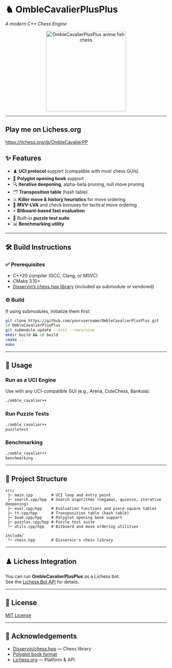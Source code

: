 # ♞ OmbleCavalierPlusPlus
*A modern C++ Chess Engine*

<p align="center">
  <img src="https://i.imgur.com/zhaKbyY.png" alt="OmbleCavalierPlusPlus anime fish chess" width="250"/>
</p>

---
## Play me on Lichess.org

https://lichess.org/@/OmbleCavalierPP

## ✨ Features
- ♟️ **UCI protocol** support (compatible with most chess GUIs)
- 📖 **Polyglot opening book** support
- 🔍 **Iterative deepening**, alpha-beta pruning, null move pruning
- 🗂️ **Transposition table** (hash table)
- ⚔️ **Killer move & history heuristics** for move ordering
- 🎯 **MVV-LVA** and check bonuses for tactical move ordering
- ⚡ **Bitboard-based fast evaluation**
- 🧩 Built-in **puzzle test suite**
- 📊 **Benchmarking utility**

---

## 🛠️ Build Instructions

### ✅ Prerequisites
- C++20 compiler (GCC, Clang, or MSVC)
- CMake 3.10+
- [Disservin’s chess.hpp library](https://github.com/Disservin/chess.hpp) (included as submodule or vendored)

### ⚙️ Build
If using submodules, initialize them first:
```bash
git clone https://github.com/yourusername/OmbleCavalierPlusPlus.git
cd OmbleCavalierPlusPlus
git submodule update --init --recursive
mkdir build && cd build
cmake ..
make
```

---

## 🚀 Usage

### Run as a UCI Engine
Use with any UCI-compatible GUI (e.g., Arena, CuteChess, Banksia):
```bash
./omble_cavalier++
```

### Run Puzzle Tests
```bash
./omble_cavalier++ 
puzzletest
```

### Benchmarking
```bash
./omble_cavalier++ 
benchmarking
```

---

## 📂 Project Structure
```
src/
 ├─ main.cpp        # UCI loop and entry point
 ├─ search.cpp/hpp  # Search algorithms (negamax, quiesce, iterative deepening)
 ├─ eval.cpp/hpp    # Evaluation functions and piece-square tables
 ├─ tt.cpp/hpp      # Transposition table (hash table)
 ├─ book.cpp/hpp    # Polyglot opening book support
 ├─ puzzles.cpp/hpp # Puzzle test suite
 └─ utils.cpp/hpp   # Bitboard and move ordering utilities

include/
 └─ chess.hpp       # Disservin's chess library
```

---

## ♟️ Lichess Integration
You can run **OmbleCavalierPlusPlus** as a Lichess bot.  
See the [Lichess Bot API](https://lichess.org/api#operation/botAccountUpgrade) for details.

---

## 📜 License
[MIT License](LICENSE)

---

## 🙏 Acknowledgements
- [Disservin/chess.hpp](https://github.com/Disservin/chess.hpp) — Chess library  
- [Polyglot book format](https://www.chessprogramming.org/Polyglot)  
- [Lichess.org](https://lichess.org/) — Platform & API
